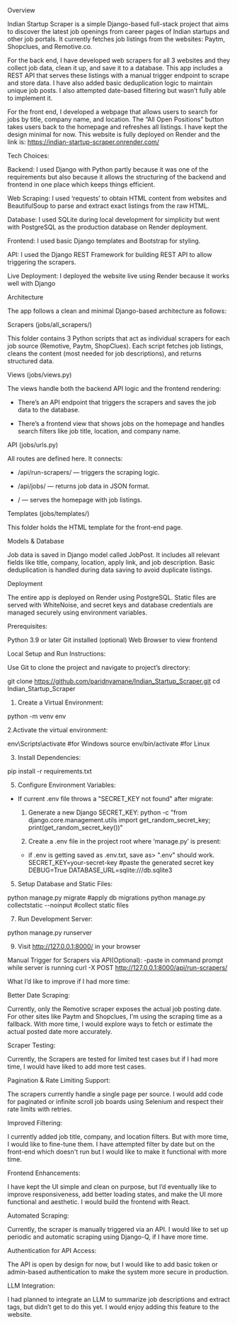Overview

Indian Startup Scraper is a simple Django-based full-stack project that aims to discover the latest job openings from career pages of Indian startups and other job portals.
It currently fetches job listings from the websites: Paytm, Shopclues, and Remotive.co.

For the back end, I have developed web scrapers for all 3 websites and they collect job data, clean it up, and save it to a database. This app includes a REST API that serves these listings with a manual trigger endpoint to scrape and store data. I have also added basic deduplication logic to maintain unique job posts. I also attempted date-based filtering but wasn’t fully able to implement it.

For the front end, I developed a webpage that allows users to search for jobs by title, company name, and location. The “All Open Positions” button takes users back to the homepage and refreshes all listings. I have kept the design minimal for now.
This website is fully deployed on Render and the link is: https://indian-startup-scraper.onrender.com/

Tech Choices:


Backend: 
I used Django with Python partly because it was one of the requirements but also because it allows the structuring of the backend and frontend in one place which keeps things efficient.

Web Scraping: 
I used ‘requests’ to obtain HTML content from websites and BeautifulSoup to parse and extract exact listings from the raw HTML.

Database: 
I used SQLite during local development for simplicity but went with PostgreSQL as the production database on Render deployment.

Frontend: 
I used basic Django templates and Bootstrap for styling.

API: 
I used the Django REST Framework for building REST API to allow triggering the scrapers. 

Live Deployment:
I deployed the website live using Render because it works well with Django




Architecture

The app follows a clean and minimal Django-based architecture as follows:

Scrapers (jobs/all_scrapers/)

This folder contains 3 Python scripts that act as individual scrapers for each job source (Remotive, Paytm, ShopClues). Each script fetches job listings, cleans the content (most needed for job descriptions), and returns structured data.

Views (jobs/views.py)

The views handle both the backend API logic and the frontend rendering:

- There’s an API endpoint that triggers the scrapers and saves the job data to the database.


- There’s a frontend view that shows jobs on the homepage and handles search filters like job title, location, and company name.


API (jobs/urls.py)

All routes are defined here. It connects:

- /api/run-scrapers/ — triggers the scraping logic.


- /api/jobs/ — returns job data in JSON format.


- / — serves the homepage with job listings.


Templates (jobs/templates/)

This folder holds the HTML template for the front-end page. 

Models & Database

Job data is saved in  Django model called JobPost. It includes all relevant fields like title, company, location, apply link, and job description. Basic deduplication is handled during data saving to avoid duplicate listings.

Deployment

The entire app is deployed on Render using PostgreSQL. Static files are served with WhiteNoise, and secret keys and database credentials are managed securely using environment variables.


Prerequisites:

Python 3.9 or later
Git installed (optional)
Web Browser to view frontend

Local Setup and Run Instructions:


Use Git to clone the project and navigate to project’s directory:

git clone https://github.com/paridnyamane/Indian_Startup_Scraper.git
cd Indian_Startup_Scraper

1. Create a Virtual Environment:
   
python -m venv env

2.Activate the virtual environment:

env\Scripts\activate		#for Windows
source env/bin/activate		#for Linux

3. Install Dependencies:
   
pip install -r requirements.txt

5. Configure Environment Variables:
   
- If current .env file throws a "SECRET_KEY not found" after migrate:

  1. Generate a new Django SECRET_KEY:
  python -c "from django.core.management.utils import get_random_secret_key; print(get_random_secret_key())"

  2. Create a .env file in the project root where ‘manage.py’ is present:
  - if .env is getting saved as .env.txt, save as> ".env" should work.
  SECRET_KEY=your-secret-key	#paste the generated secret key
  DEBUG=True
  DATABASE_URL=sqlite:///db.sqlite3


5. Setup Database and Static Files:
   
python manage.py migrate		#apply db migrations
python manage.py collectstatic --noinput	#collect static files

7. Run Development Server:
   
python manage.py runserver

9. Visit http://127.0.0.1:8000/ in your browser

Manual Trigger for Scrapers via API(Optional):
-paste in command prompt while server is running
curl -X POST http://127.0.0.1:8000/api/run-scrapers/


What I’d like to improve if I had more time:

Better Date Scraping: 

Currently, only the Remotive scraper exposes the actual job posting date. For other sites like Paytm and Shopclues, I'm using the scraping time as a fallback. With more time, I would explore ways to fetch or estimate the actual posted date more accurately.


Scraper Testing:

Currently, the Scrapers are tested for limited test cases but if I had more time, I would have liked to add more test cases.


Pagination & Rate Limiting Support:

The scrapers currently handle a single page per source. I would add code for paginated or infinite scroll job boards using Selenium and respect their rate limits with retries.


Improved Filtering:

I currently added job title, company, and location filters. But with more time, I would like to fine-tune them. I have attempted filter by date but on the front-end which doesn't run but I would like to make it functional with more time.


Frontend Enhancements:

I have kept the UI simple and clean on purpose, but I’d eventually like to improve responsiveness, add better loading states, and make the UI more functional and aesthetic. I would build the frontend with React.


Automated Scraping:

Currently, the scraper is manually triggered via an API. I would like to set up periodic and automatic scraping using Django-Q, if I have more time.


Authentication for API Access:

The API is open by design for now, but I would like to add basic token or admin-based authentication to make the system more secure in production.

LLM Integration:

I had planned to integrate an LLM to summarize job descriptions and extract tags, but didn’t get to do this yet. I would enjoy adding this feature to the website.






